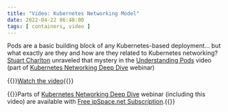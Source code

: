 ```yaml
---
title: "Video: Kubernetes Networking Model"
date: 2022-04-22 06:48:00
tags: [ containers, video ]
---
```

Pods are a basic building block of any Kubernetes-based deployment... but what exactly are they and how are they related to Kubernetes networking? [Stuart Charlton](https://www.ipspace.net/Author:Stuart_Charlton) unraveled that mystery in the [Understanding Pods](https://my.ipspace.net/bin/get/Kubernetes/1.5%20-%20Understanding%20Pods.mp4?doccode=Kubernetes) video (part of [Kubernetes Networking Deep Dive](https://www.ipspace.net/Kubernetes_Networking_Deep_Dive) webinar)

{{<jump>}}[Watch the video](https://my.ipspace.net/bin/get/Kubernetes/1.5%20-%20Understanding%20Pods.mp4?doccode=Kubernetes){{</jump>}}

{{<note info>}}Parts of [Kubernetes Networking Deep Dive](https://www.ipspace.net/Kubernetes_Networking_Deep_Dive) webinar (including this video) are available with [Free ipSpace.net Subscription](https://www.ipspace.net/Subscription/Free).{{</note>}}

